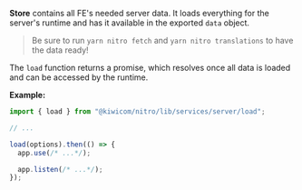 **Store** contains all FE's needed server data. It loads everything for the server's runtime and has it available in the exported `data` object.

> Be sure to run `yarn nitro fetch` and `yarn nitro translations` to have the data ready!

The `load` function returns a promise, which resolves once all data is loaded and can be accessed by the runtime.

**Example:**
```js
import { load } from "@kiwicom/nitro/lib/services/server/load";

// ...

load(options).then(() => {
  app.use(/* ...*/);

  app.listen(/* ...*/);
});
```
